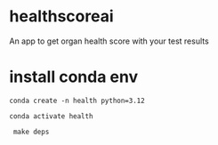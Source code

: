 # healthscoreai
An app to get organ health score with your test results

# install conda env
```conda create -n health python=3.12```

```conda activate health```

``` make deps```


